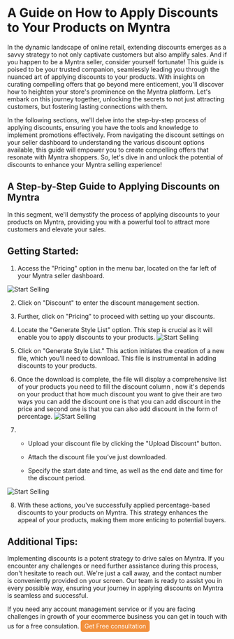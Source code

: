 # A Guide on How to Apply Discounts to Your Products on Myntra

In the dynamic landscape of online retail, extending discounts emerges as a savvy strategy to not only captivate customers but also amplify sales. And if you happen to be a Myntra seller, consider yourself fortunate! This guide is poised to be your trusted companion, seamlessly leading you through the nuanced art of applying discounts to your products. With insights on curating compelling offers that go beyond mere enticement, you'll discover how to heighten your store's prominence on the Myntra platform. Let's embark on this journey together, unlocking the secrets to not just attracting customers, but fostering lasting connections with them.

In the following sections, we'll delve into the step-by-step process of applying discounts, ensuring you have the tools and knowledge to implement promotions effectively. From navigating the discount settings on your seller dashboard to understanding the various discount options available, this guide will empower you to create compelling offers that resonate with Myntra shoppers. So, let's dive in and unlock the potential of discounts to enhance your Myntra selling experience!

## A Step-by-Step Guide to Applying Discounts on Myntra

In this segment, we'll demystify the process of applying discounts to your products on Myntra, providing you with a powerful tool to attract more customers and elevate your sales.

## Getting Started:

1. Access the "Pricing" option in the menu bar, located on the far left of your Myntra seller dashboard.

![Start Selling](/docs/content/myntra/myntra-discounts-1.png)

2. Click on "Discount" to enter the discount management section.

3. Further, click on "Pricing" to proceed with setting up your discounts.

4. Locate the "Generate Style List" option. This step is crucial as it will enable you to apply discounts to your products.
   ![Start Selling](/docs/content/myntra/myntra-discounts-2.png)

5. Click on "Generate Style List." This action initiates the creation of a new file, which you'll need to download. This file is instrumental in adding discounts to your products.

6. Once the download is complete, the file will display a comprehensive list of your products you need to fill the discount column , now it's depends on your product that how much discount you want to give their are two ways you can add the discount one is that you can add discount in the price and second one is that you can also add discount in the form of percentage.
   ![Start Selling](/docs/content/myntra/myntra-discounts-3.png)

7. - Upload your discount file by clicking the "Upload Discount" button.

   - Attach the discount file you've just downloaded.

   - Specify the start date and time, as well as the end date and time for the discount period.

![Start Selling](/docs/content/myntra/myntra-discounts-4.png)

8. With these actions, you've successfully applied percentage-based discounts to your products on Myntra. This strategy enhances the appeal of your products, making them more enticing to potential buyers.

## Additional Tips:

Implementing discounts is a potent strategy to drive sales on Myntra. If you encounter any challenges or need further assistance during this process, don't hesitate to reach out. We're just a call away, and the contact number is conveniently provided on your screen. Our team is ready to assist you in every possible way, ensuring your journey in applying discounts on Myntra is seamless and successful.

If you need any account management service or if you are facing challenges in growth of your ecommerce business you can get in touch with us for a free consulation.
<a href="tel:+917451073504" style="text-decoration: none; background-color: #F2903D; color: white; padding: 5px 8px; border-radius: 5px; display: inline-block; text-align:center;">
Get Free consultation
</a>
